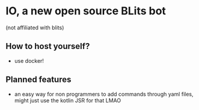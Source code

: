# IO, a new open source BLits bot

(not affiliated with blits)

## How to host yourself?
- use docker!


## Planned features
- an easy way for non programmers to add commands through yaml files, might just use the kotlin JSR for that LMAO
